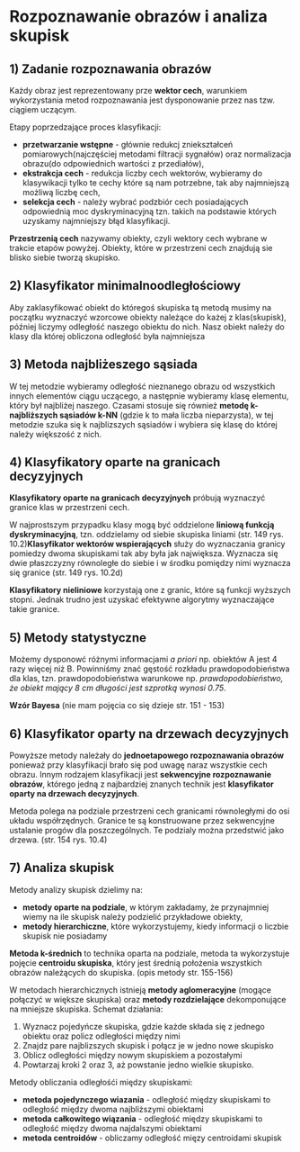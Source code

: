 # Rozpoznawanie obrazów i analiza skupisk

## 1) Zadanie rozpoznawania obrazów

Każdy obraz jest reprezentowany prze **wektor cech**, warunkiem wykorzystania metod rozpoznawania jest dysponowanie przez nas tzw. ciągiem uczącym.

Etapy poprzedzające proces klasyfikacji:
- **przetwarzanie wstępne** - głównie redukcj zniekształceń pomiarowych(najczęściej metodami filtracji sygnałów) oraz normalizacja obrazu(do odpowiednich wartości z przediałów),
- **ekstrakcja cech** - redukcja liczby cech wektorów, wybieramy do klasywikacji tylko te cechy które są nam potrzebne, tak aby najmniejszą możliwą liczbę cech,
- **selekcja cech** - należy wybrać podzbiór cech posiadających odpowiednią moc dyskryminacyjną tzn. takich na podstawie których uzyskamy najmniejszy błąd klasyfikacji.

**Przestrzenią cech** nazywamy obiekty, czyli wektory cech wybrane w trakcie etapów powyżej. Obiekty, które w przestrzeni cech znajdują sie blisko siebie tworzą skupisko.

## 2) Klasyfikator minimalnoodległościowy

Aby zaklasyfikować obiekt do któregoś skupiska tą metodą musimy na początku wyznaczyć wzorcowe obiekty należące do każej z klas(skupisk), później liczymy odległość naszego obiektu do nich. Nasz obiekt należy do klasy dla której obliczona odległość była najmniejsza

## 3) Metoda najbliżeszego sąsiada

W tej metodzie wybieramy odległość nieznanego obrazu od wszystkich innych elementów ciągu uczącego, a następnie wybieramy klasę elementu, który był najbliżej naszego. Czasami stosuje się również **metodę k-najbliższych sąsiadów k-NN** (gdzie k to mała liczba nieparzysta), w tej metodzie szuka się k najblizszych sąsiadów i wybiera się klasę do której należy większość z nich.

## 4) Klasyfikatory oparte na granicach decyzyjnych

**Klasyfikatory oparte na granicach decyzyjnych** próbują wyznaczyć granice klas w przestrzeni cech.

W najprostszym przypadku klasy mogą być oddzielone **liniową funkcją dyskryminacyjną**, tzn. oddzielamy od siebie skupiska liniami (str. 149 rys. 10.2)**Klasyfikator wektorów wspierających** służy do wyznaczania granicy pomiedzy dwoma skupiskami tak aby była jak największa. Wyznacza się dwie płaszczyzny równoległe do siebie i w środku pomiędzy nimi wyznacza się granice (str. 149 rys. 10.2d)

**Klasyfikatory nieliniowe** korzystają one z granic, które są funkcji wyższych stopni. Jednak trudno jest uzyskać efektywne algorytmy wyznaczające takie granice.

## 5) Metody statystyczne

Możemy dysponowć różnymi informacjami *a priori* np. obiektów A jest 4 razy więcej niż B. Powinniśmy znać gęstość rozkładu prawdopodobieństwa dla klas, tzn. prawdopodobieństwa warunkowe np. *prawdopodobieństwo, że obiekt mający 8 cm długości jest szprotką wynosi 0.75*.  

**Wzór Bayesa**
(nie mam pojęcia co się dzieje str. 151 - 153)

## 6) Klasyfikator oparty na drzewach decyzyjnych

Powyższe metody należały do **jednoetapowego rozpoznawania obrazów** ponieważ przy klasyfikacji brało się pod uwagę naraz wszystkie cech obrazu. Innym rodzajem klasyfikacji jest **sekwencyjne rozpoznawanie obrazów**, którego jedną z najbardziej znanych technik jest **klasyfikator oparty na drzewach decyzyjnych**.

Metoda polega na podziale przestrzeni cech granicami równoległymi do osi układu współrzędnych. Granice te są konstruowane przez sekwencyjne ustalanie progów dla poszczególnych. Te podzialy można przedstwić jako drzewa. (str. 154 rys. 10.4)

## 7) Analiza skupisk

Metody analizy skupisk dzielimy na:
- **metody oparte na podziale**, w którym zakładamy, że przynajmniej wiemy na ile skupisk należy podzielić przykładowe obiekty,
- **metody hierarchiczne**, które wykorzystujemy, kiedy informacji o liczbie skupisk nie posiadamy

**Metoda k-średnich** to technika oparta na podziale, metoda ta wykorzystuje pojęcie **centroidu skupiska**, który jest średnią położenia wszystkich obrazów należących do skupiska. (opis metody str. 155-156)

W metodach hierarchicznych istnieją **metody aglomeracyjne** (mogące połączyć w większe skupiska) oraz **metody rozdzielające** dekomponujące na mniejsze skupiska. Schemat działania:
1. Wyznacz pojedyńcze skupiska, gdzie każde składa się z jednego obiektu oraz policz odległości między nimi
2. Znajdz pare najblizszych skupisk i połącz je w jedno nowe skupisko
3. Oblicz odległości między nowym skupiskiem a pozostałymi
4. Powtarzaj kroki 2 oraz 3, aż powstanie jedno wielkie skupisko.

Metody obliczania odległośći między skupiskami:
- **metoda pojedynczego wiazania** - odległość między skupiskami to odległość między dwoma najbliższymi obiektami
- **metoda całkowitego wiązania** - odległość między skupiskami to odległość między dwoma najdalszymi obiektami
- **metoda centroidów** - obliczamy odległość mięzy centroidami skupisk
